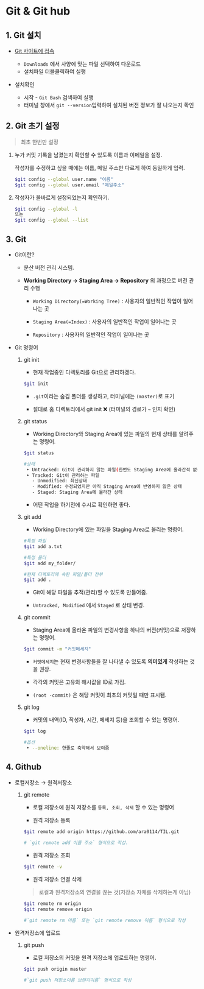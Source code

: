 

# Git & Git hub

## 1. Git 설치

- [Git 사이트에 접속](https://git-scm.com/)

  - `Downloads` 에서 사양에 맞는 파일 선택하여 다운로드
  - 설치파일 더블클릭하여 실행
  

- 설치확인
  * 시작 - `Git Bash` 검색하여 실행
  * 터미널 창에서 `git --version`입력하여 설치된 버전 정보가 잘 나오는지 확인



## 2. Git 초기 설정

  > 최초 한번만 설정

  1. 누가 커밋 기록을 남겼는지 확인할 수 있도록 이름과 이메일을 설정.

     작성자를 수정하고 싶을 때에는 이름, 메일 주소만 다르게 하여 동일하게 입력.

     ```bash
     $git config --global user.name "이름"
     $git config --global user.email "메일주소"
     ```
     
  2. 작성자가 올바르게 설정되었는지 확인하기.

     ```bash
     $git config --global -l
     또는
     $git config --global --list
     ```



## 3. Git

* Git이란?

  * 분산 버전 관리 시스템.

  * __Working Directory → Staging Area → Repository__ 의 과정으로 버전 관리 수행

    * `Working Directory(=Working Tree)` : 사용자의 일반적인 작업이 일어나는 곳

    * `Staging Area(=Index)` : 사용자의 일반적인 작업이 일어나는 곳

    * `Repository` : 사용자의 일반적인 작업이 일어나는 곳

- Git 명령어

  1. git init

     - 현재 작업중인 디렉토리를 Git으로 관리하겠다.
  
     ```bash
     $git init
     ```
  
     - `.git`이라는 숨김 폴더를 생성하고, 터미널에는  `(master)`로 표기

     - 절대로 홈 디렉토리에서 git init ❌ (터미널의 경로가 `~` 인지 확인)

  
  
  2. git status
  
     - Working Directory와 Staging Area에 있는 파일의 현재 상태를 알려주는 명령어.
  
     ```bash
     $git status
     
     #상태
      ‣ Untracked: Git이 관리하지 않는 파일(한번도 Staging Area에 올라간적 없는 파일)
      ‣ Tracked: Git이 관리하는 파일
     	- Unmodified: 최신상태
     	- Modified: 수정되었지만 아직 Staging Area에 반영하지 않은 상태
     	- Staged: Staging Area에 올라간 상태
     ```
  
     - 어떤 작업을 하기전에 수시로 확인하면 좋다.
  
     
  
  3. git add
  
     - Working Directory에 있는 파일을 Staging Area로 올리는 명령어.
  
     ```bash
     #특정 파일
     $git add a.txt
     
     #특정 폴더
     $git add my_folder/
     
     #현재 디렉토리에 속한 파일/폴더 전부
     $git add .
     ```
  
     - Git이 해당 파일을 추적(관리)할 수 있도록 만들어줌.
  
     - `Untracked, Modified` 에서 `Staged` 로 상태 변경.
  
  
  
  4. git commit
  
     - Staging Area에 올라온 파일의 변경사항을 하나의 버전(커밋)으로 저장하는 명령어.
  
     ```bash
     $git commit -m "커밋메세지"
     ```
  
     - `커밋메세지`는 현재 변경사항들을 잘 나타낼 수 있도록 __의미있게__ 작성하는 것을 권장.
  
     - 각각의 커밋은 고유의 해시값을 ID로 가짐.
  
     - `(root -commit)` 은 해당 커밋이 최초의 커밋일 때만 표시됌.
  
  
  
  5. git log
  
     - 커밋의 내역(ID, 작성자, 시간, 메세지 등)을 조회할 수 있는 명령어.
  
     ```bash
     $git log
     
     #옵션
      ‣ --oneline: 한줄로 축약해서 보여줌
     ```
  



## 4. Github

- 로컬저장소 → 원격저장소

  1. git remote

     - 로컬 저장소에 원격 저장소를 `등록, 조회, 삭제` 할 수 있는 명령어
     
     
     - 원격 저장소 등록
     
     ```bash
     $git remote add origin https://github.com/ara0114/TIL.git
        
     # `git remote add 이름 주소` 형식으로 작성.
     ```
     
     - 원격 저장소 조회
     
     ```bash
     $git remote -v
     ```
     
     - 원격 저장소 연결 삭제
     
     > 로컬과 원격저장소의 연결을 끊는 것(저장소 자체를 삭제하는게 아님)
     
     ```bash
     $git remote rm origin
     $git remote remove origin
     
     #`git remote rm 이름` 또는 `git remote remove 이름` 형식으로 작성
     ```
     
     
  
- 원격저장소에 업로드
  
     1. git push
     
        - 로컬 저장소의 커밋을 원격 저장소에 업로드하는 명령어.
     
        ```bash
        $git push origin master
        
        #`git push 저장소이름 브랜치이름` 형식으로 작성
        ```
     
        
